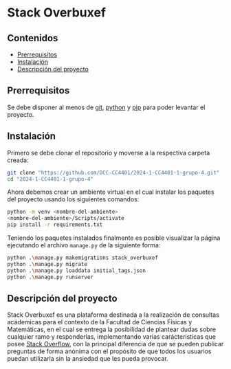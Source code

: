 # Stack Overbuxef
## Contenidos
- [Prerrequisitos](#prerrequisitos)
- [Instalación](#instalación)
- [Descripción del proyecto](#descripción-del-proyecto)

## Prerrequisitos
Se debe disponer al menos de [git](https://git-scm.com), [python](https://www.python.org) y [pip](https://pip.pypa.io/en/stable/) para poder levantar el proyecto.

## Instalación
Primero se debe clonar el repositorio y moverse a la respectiva carpeta creada:
```sh
git clone "https://github.com/DCC-CC4401/2024-1-CC4401-1-grupo-4.git"
cd "2024-1-CC4401-1-grupo-4"
```

Ahora debemos crear un ambiente virtual en el cual instalar los paquetes del proyecto usando los siguientes comandos:
```sh
python -m venv <nombre-del-ambiente>
<nombre-del-ambiente>/Scripts/activate
pip install -r requirements.txt
```

Teniendo los paquetes instalados finalmente es posible visualizar la página ejecutando el archivo `manage.py` de la siguiente forma:
```sh
python .\manage.py makemigrations stack_overbuxef
python .\manage.py migrate
python .\manage.py loaddata initial_tags.json
python .\manage.py runserver
```

## Descripción del proyecto
Stack Overbuxef es una plataforma destinada a la realización de consultas acádemicas para el contexto de la Facultad de Ciencias Físicas y Matemáticas, en el cual se entrega la posibilidad de plantear dudas sobre cualquier ramo y responderlas, implementando varias carácteristicas que posee [Stack Overflow](https://stackoverflow.com), con la principal diferencia de que se pueden publicar preguntas de forma anónima con el propósito de que todos los usuarios puedan utilizarla sin la ansiedad que les pueda provocar.
